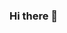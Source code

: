 ### Hi there 👋

<!--
**isaknox/isaknox** is a ✨ _special_ ✨ repository because its `README.md` (this file) appears on your GitHub profile.

![final_62c7917f92216f00d33311d8_686417](https://user-images.githubusercontent.com/108907985/177903811-f42040fe-8884-4f41-aa1a-a901a9ee681e.gif)

Here are some ideas to get you started:

- 🔭 I’m currently working on ...
- 🌱 I’m currently learning ...
- 👯 I’m looking to collaborate on ...
- 🤔 I’m looking for help with ...
- 💬 Ask me about ...
- 📫 How to reach me: ...
- 😄 Pronouns: ...
- ⚡ Fun fact: ...
-->
